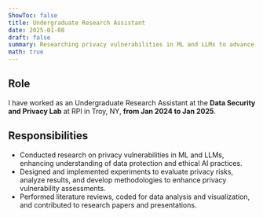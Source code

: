 ```yaml
---
ShowToc: false
title: Undergraduate Research Assistant
date: 2025-01-08
draft: false
summary: Researching privacy vulnerabilities in ML and LLMs to advance ethical AI practices.
math: true
---
```


## Role
I have worked as an Undergraduate Research Assistant at the **Data Security and Privacy Lab** at RPI in Troy, NY, **from Jan 2024 to Jan 2025**.

## Responsibilities
- Conducted research on privacy vulnerabilities in ML and LLMs, enhancing understanding of data protection and ethical AI practices.  
- Designed and implemented experiments to evaluate privacy risks, analyze results, and develop methodologies to enhance privacy vulnerability assessments.  
- Performed literature reviews, coded for data analysis and visualization, and contributed to research papers and presentations.
